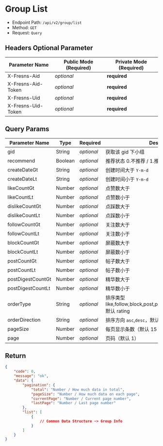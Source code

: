 # Group List

- Endpoint Path: `/api/v2/group/list`
- Method: `GET`
- Request: `Query`

## Headers Optional Parameter

| Parameter Name | Public Mode (Required) | Private Mode (Required) |
| --- | --- | --- |
| X-Fresns-Aid | *optional* | **required** |
| X-Fresns-Aid-Token | *optional* | **required** |
| X-Fresns-Uid | *optional* | **required** |
| X-Fresns-Uid-Token | *optional* | **required** |

## Query Params

| Parameter Name | Type | Required | Description |
| --- | --- | --- | --- |
| gid | String | *optional* | 获取该 gid 下小组 |
| recommend | Boolean | *optional* | 推荐状态 0.不推荐 / 1.推荐 |
| createDateGt | String | *optional* | 创建时间大于 `Y-m-d` |
| createDateLt | String | *optional* | 创建时间小于 `Y-m-d` |
| likeCountGt | Number | *optional* | 点赞数大于 |
| likeCountLt | Number | *optional* | 点赞数小于 |
| dislikeCountGt | Number | *optional* | 点踩数大于 |
| dislikeCountLt | Number | *optional* | 点踩数小于 |
| followCountGt | Number | *optional* | 关注数大于 |
| followCountLt | Number | *optional* | 关注数小于 |
| blockCountGt | Number | *optional* | 屏蔽数大于 |
| blockCountLt | Number | *optional* | 屏蔽数小于 |
| postCountGt | Number | *optional* | 帖子数大于 |
| postCountLt | Number | *optional* | 帖子数小于 |
| postDigestCountGt | Number | *optional* | 精华数大于 |
| postDigestCountLt | Number | *optional* | 精华数小于 |
| orderType | String | *optional* | 排序类型 like,follow,block,post,postDigest,createDate,rating<br>默认 rating |
| orderDirection | String | *optional* | 排序方向 `asc`,`desc`，默认 `asc` |
| pageSize | Number | *optional* | 每页显示条数（默认 15 条） |
| page | Number | *optional* | 页码（默认 1） |

## Return

```json
{
    "code": 0,
    "message": "ok",
    "data": {
        "pagination": {
            "total": "Number / How much data in total",
            "pageSize": "Number / How much data on each page",
            "currentPage": "Number / Current page number",
            "lastPage": "Number / Last page number"
        },
        "list": [
            {
                // Common Data Structure -> Group Info
            }
        ]
    }
}
```
